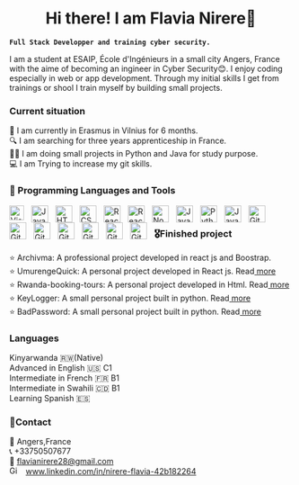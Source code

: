       
<h1 align="center">
  <b>Hi there! I am Flavia Nirere👋</b>  
</h1>

**`Full Stack Developper and training cyber security.`**

<p>I am a student at ESAIP, École d'Ingénieurs in a small city Angers, France with the aime of becoming an ingineer in Cyber Security😊. I enjoy coding especially in web or app development. Through my initial skills I get from trainings or shool I train myself by building small projects.</p>

### Current situation
  📖 I am currently in Erasmus in Vilnius for 6 months.<br>
  🔍 I am searching for three years apprenticeship in France.<br>
  👩‍💻 I am doing small projects in Python and Java for study purpose.<br>
  💻 I am Trying to increase my git skills.

### 🧰 Programming Languages and Tools
<img align="left" alt="Visual Studio Code" width="26px" src="https://cdn.jsdelivr.net/gh/devicons/devicon/icons/vscode/vscode-original.svg" style="padding-right:10px;" />

<img align="left" alt="JavaScript" width="30px" style="padding-right:10px;" 
src="https://cdn.jsdelivr.net/gh/devicons/devicon@latest/icons/intellij/intellij-original.svg" />
          
<img align="left" alt="HTML" width="30px" style="padding-right:10px;" src="https://cdn.jsdelivr.net/gh/devicons/devicon/icons/html5/html5-plain.svg" />

<img align="left" alt="CSS" width="30px" style="padding-right:10px;" src="https://cdn.jsdelivr.net/gh/devicons/devicon/icons/css3/css3-plain.svg" />

<img align="left" alt="React" width="30px" style="padding-right:10px;" src="https://cdn.jsdelivr.net/gh/devicons/devicon/icons/react/react-original.svg" />


<img align="left" alt="React" width="30px" style="padding-right:10px;" 
  src="https://cdn.jsdelivr.net/gh/devicons/devicon@latest/icons/bootstrap/bootstrap-original.svg" />
          

<img align="left" alt="NodeJS" width="30px" style="padding-right:10px;" src="https://cdn.jsdelivr.net/gh/devicons/devicon/icons/nodejs/nodejs-original.svg" />

<img align="left" alt="JavaScript" width="30px" style="padding-right:10px;" src="https://cdn.jsdelivr.net/gh/devicons/devicon/icons/javascript/javascript-plain.svg" />

<img align="left" alt="Python" width="30px" style="padding-right:10px;" src="https://cdn.jsdelivr.net/gh/devicons/devicon/icons/python/python-plain.svg" />

<img align="left" alt="Java" width="30px" style="padding-right:10px;" src="https://cdn.jsdelivr.net/gh/devicons/devicon/icons/java/java-original.svg"/>

<img align="left" alt="Git" width="30px" style="padding-right:10px;" src="https://cdn.jsdelivr.net/gh/devicons/devicon/icons/git/git-original.svg" />

<img align="left" alt="Git" width="30px" style="padding-right:10px;" 
src="https://cdn.jsdelivr.net/gh/devicons/devicon@latest/icons/mongodb/mongodb-original.svg" />

<img align="left" alt="Git" width="30px" style="padding-right:10px;" 
src="https://cdn.jsdelivr.net/gh/devicons/devicon@latest/icons/postman/postman-original.svg" />
          
<img align="left" alt="Git" width="30px" style="padding-right:10px;" 
src="https://cdn.jsdelivr.net/gh/devicons/devicon@latest/icons/heroku/heroku-original.svg" />

<img align="left" alt="Git" width="30px" style="padding-right:10px;" 
src="https://cdn.jsdelivr.net/gh/devicons/devicon@latest/icons/netlify/netlify-original.svg" />

<img align="left" alt="Git" width="30px" style="padding-right:10px;"
src="https://cdn.jsdelivr.net/gh/devicons/devicon@latest/icons/figma/figma-original.svg" />

<img align="left" alt="Git" width="30px" style="padding-right:10px;"
src="https://cdn.jsdelivr.net/gh/devicons/devicon@latest/icons/linux/linux-original.svg" /><br>
          


### 🎖️Finished project
⭐️ <h>Archivma:</h> A professional project developed in react js and Boostrap.<br>
⭐️ <h>UmurengeQuick:</h> A personal project developed in React js.<h> Read<a href="https://www.kaggle.com/code/kingabzpro/finding-the-bad-password"> more</a></h><br>
⭐️ <h>Rwanda-booking-tours:</h> A personal project developed in Html.<h> Read<a href="https://github.com/NirereFlavia/Rwanda-booking-tours"> more</a></h><br>
⭐️ <h>KeyLogger:<h/> A small personal project built in python.<h> Read<a href="https://github.com/NirereFlavia/KeyLogger.SelfStudy"> more</a></h><br>
⭐️ <h>BadPassword:<h/> A small personal project built in python.<h> Read<a href="https://github.com/NirereFlavia/badPassword/tree/main"> more</a></h><br>

### Languages
Kinyarwanda 🇷🇼(Native)<br>
Advanced in English 🇺🇸 C1<br>
Intermediate in French 🇫🇷 B1<br>
Intermediate in Swahili 🇨🇩 B1<br>
Learning Spanish 🇪🇸<br>

### 📇Contact
📍 Angers,France<br>
📞 +33750507677<br>
📧 flavianirere28@gmail.com<br>
<img  alt="Git" width="15px" style="padding-right:10px;"
src="https://cdn.jsdelivr.net/gh/devicons/devicon@latest/icons/linkedin/linkedin-original.svg" /> www.linkedin.com/in/nirere-flavia-42b182264
          




          
